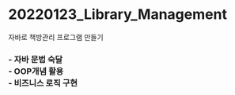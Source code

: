 # 20220123_Library_Management
자바로 책방관리 프로그램 만들기
<h3>
  - 자바 문법 숙달
  <br>
  - OOP개념 활용
  <br>
  - 비즈니스 로직 구현
</h3>
